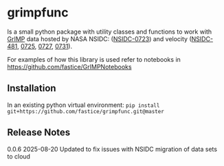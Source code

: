 # grimpfunc

Is a small python package with utility classes and functions to work with [GrIMP](https://nsidc.org/data/measures/grimp) data hosted by NASA NSIDC: ([NSIDC-0723](https://nsidc.org/data/nsidc-0723)) and velocity ([NSIDC-481](https://nsidc.org/data/nsidc-0481), [0725](https://nsidc.org/data/nsidc-0725), [0727](https://nsidc.org/data/nsidc-0727), [0731](https://nsidc.org/data/nsidc-0731)).

For examples of how this library is used refer to notebooks in https://github.com/fastice/GrIMPNotebooks

## Installation

In an existing python virtual environment: `pip install git+https://github.com/fastice/grimpfunc.git@master`


## Release Notes

0.0.6  2025-08-20  Updated to fix issues with NSIDC migration of data sets to cloud 